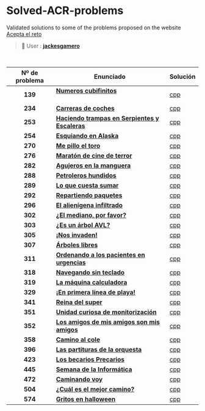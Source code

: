 # Solved-ACR-problems
Validated solutions to some of the problems proposed on the website [Acepta el reto](https://www.aceptaelreto.com/)

> 👤 User :  [**jackesgamero**](https://www.aceptaelreto.com/user/profile.php?id=20371)

<br>

|Nº de problema  | Enunciado| Solución
|:---:|--|--|
| **139** | [**Numeros cubifinitos**](https://www.aceptaelreto.com/problem/statement.php?id=139) &emsp; &emsp; &emsp; &emsp; &emsp; &emsp; &emsp; &emsp; &emsp; &emsp;| [cpp](https://github.com/Jackesgamero/Solved-ACR-problems/blob/master/139%20-%20Numeros%20cubifinitos/Numeros_cubifinitos/Main.cpp)| | |
| **234** | [**Carreras de coches**](https://www.aceptaelreto.com/problem/statement.php?id=234) | [cpp]()| | |
| **253** | [**Haciendo trampas en Serpientes y Escaleras**](https://www.aceptaelreto.com/problem/statement.php?id=253#:~:text=Si%20la%20ficha%20termina%20en,planteado%20no%20requiere%20ninguna%20destreza.) | [cpp]()| | |
| **254** | [**Esquiando en Alaska**](https://www.aceptaelreto.com/problem/statement.php?id=254) | [cpp]()| | |
| **270** | [**Me pillo el toro**](https://www.aceptaelreto.com/problem/statement.php?id=270) | [cpp](https://github.com/Jackesgamero/Solved-ACR-problems/blob/master/270%20-%20Me%20pillo%20el%20toro/Me_pillo_el_toro/Source.cpp)| | |
| **276** | [**Maratón de cine de terror**](https://www.aceptaelreto.com/problem/statement.php?id=276) | [cpp]()| | |
| **282** | [**Agujeros en la manguera**](https://www.aceptaelreto.com/problem/statement.php?id=282) | [cpp]()| | |
| **288** | [**Petroleros hundidos**](https://www.aceptaelreto.com/problem/statement.php?id=288) | [cpp]()| | |
| **289** | [**Lo que cuesta sumar**](https://www.aceptaelreto.com/problem/submission.php?id=503361) | [cpp](https://github.com/Jackesgamero/Solved-ACR-problems/blob/master/270%20-%20Me%20pillo%20el%20toro/Me_pillo_el_toro/Source.cpp)| | |
| **292** | [**Repartiendo paquetes**](https://www.aceptaelreto.com/problem/statement.php?id=292) | [cpp]()| | |
| **296** | [**El alienígena infiltrado**](https://www.aceptaelreto.com/problem/statement.php?id=296) | [cpp]()| | |
| **302** | [**¿El mediano, por favor?**](https://www.aceptaelreto.com/problem/statement.php?id=302) | [cpp]()| | |
| **303** | [**¿Es un árbol AVL?**](https://www.aceptaelreto.com/problem/statement.php?id=303) | [cpp]()| | |
| **305** | [**¡Nos invaden!**](https://www.aceptaelreto.com/problem/statement.php?id=305) | [cpp]()| | |
| **307** | [**Árboles libres**](https://www.aceptaelreto.com/problem/statement.php?id=307) | [cpp]()| | |
| **311** | [**Ordenando a los pacientes en urgencias**](https://www.aceptaelreto.com/problem/statement.php?id=311) | [cpp]()| | |
| **318** | [**Navegando sin teclado**](https://www.aceptaelreto.com/problem/statement.php?id=318) | [cpp]()| | |
| **319** | [**La máquina calculadora**](https://www.aceptaelreto.com/problem/statement.php?id=319) | [cpp]()| | |
| **329** | [**¡En primera línea de playa!**](https://www.aceptaelreto.com/problem/statement.php?id=329) | [cpp]()| | |
| **341** | [**Reina del super**](https://www.aceptaelreto.com/problem/statement.php?id=341) | [cpp]()| | |
| **351** | [**Unidad curiosa de monitorización**](https://www.aceptaelreto.com/problem/statement.php?id=351) | [cpp]()| | |
| **352** | [**Los amigos de mis amigos son mis amigos**](https://www.aceptaelreto.com/problem/statement.php?id=352) | [cpp]()| | |
| **358** | [**Camino al cole**](https://www.aceptaelreto.com/problem/statement.php?id=358) | [cpp]()| | |
| **396** | [**Las partituras de la orquesta**](https://www.aceptaelreto.com/problem/statement.php?id=396) | [cpp]()| | |
| **423** | [**Los becarios Precarios**](https://www.aceptaelreto.com/problem/statement.php?id=423) | [cpp](https://github.com/Jackesgamero/Solved-ACR-problems/blob/master/423%20-%20Los%20becarios%20Precarios/Becarios%20Precarios/Source.cpp)| | |
| **445** | [**Semana de la Informática**](https://www.aceptaelreto.com/problem/statement.php?id=445) | [cpp]()| | |
| **472** | [**Caminando voy**](https://www.aceptaelreto.com/problem/statement.php?id=472) | [cpp](https://github.com/Jackesgamero/Solved-ACR-problems/blob/master/472%20-%20Caminando%20voy/Caminando%20voy/Source.cpp)| | |
| **504** | [**¿Cuál es el mejor camino?**](https://www.aceptaelreto.com/problem/statement.php?id=504) | [cpp]()| | |
| **574** | [**Gritos en halloween**](https://www.aceptaelreto.com/problem/statement.php?id=574) | [cpp](https://github.com/Jackesgamero/Solved-ACR-problems/blob/master/574%20-%20Gritos%20en%20halloween/Gritos%20en%20halloween/Source.cpp)| | |
